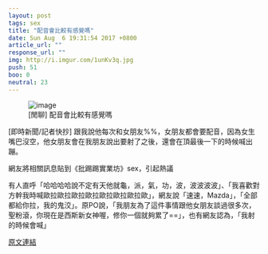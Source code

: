 ```yaml
---
layout: post
tags: sex
title: "配音會比較有感覺嗎"
date: Sun Aug  6 19:31:54 2017 +0800
article_url: ""
response_url: ""
img: http://i.imgur.com/1unKv3q.jpg
push: 51
boo: 0
neutral: 23
---
```


<figure>
<img src="http://i.imgur.com/1unKv3q.jpg" alt="image">
<figcaption>
[閒聊] 配音會比較有感覺嗎
</figcaption>
</figure>



[即時新聞/記者快抄] 跟我說他每次和女朋友%%，女朋友都會要配音，因為女生嘴巴沒空，他女朋友會在我朋友說出要射了之後，還會在頂最後一下的時候喊出蹦。

網友將相關訊息貼到《批踢踢實業坊》sex，引起熱議

有人直呼「哈哈哈哈說不定有天他就龜，派，氣，功，波，波波波波」、「我喜歡對方幹我時喊歐拉歐拉歐拉歐拉歐拉歐拉歐拉歐」，網友說「速速，Mazda」，「全部都給你拉，我的鬼洨」。原PO說，「我朋友為了這件事情跟他女朋友談過很多次，聖粉滾，你現在是西斯新女神喔，修你一個就夠累了==」，也有網友認為，「我射的時候會喊」

<a href = "https://www.ptt.cc/bbs/sex/M.1502019116.A.19E.html">原文連結</a>

